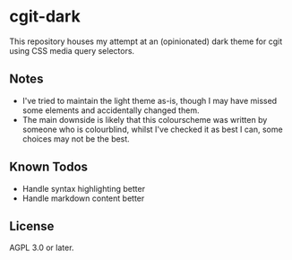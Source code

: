 # cgit-dark

This repository houses my attempt at an (opinionated) dark theme for cgit using CSS media query selectors.

## Notes

- I've tried to maintain the light theme as-is, though I may have missed some elements and accidentally changed them.
- The main downside is likely that this colourscheme was written by someone who is colourblind, whilst I've checked it as best I can, some choices may not be the best.

## Known Todos

- Handle syntax highlighting better
- Handle markdown content better

## License

AGPL 3.0 or later.
